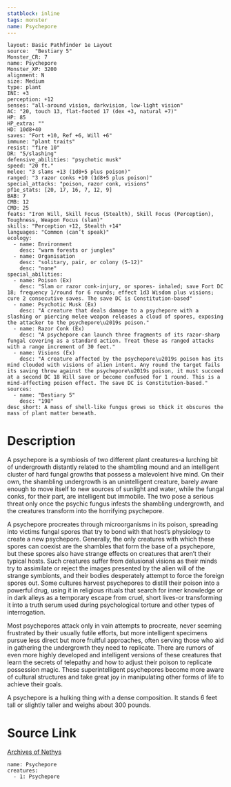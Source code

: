 ```yaml
---
statblock: inline
tags: monster
name: Psychepore
---
```

```statblock
layout: Basic Pathfinder 1e Layout
source:  "Bestiary 5"
Monster_CR: 7
name: Psychepore
Monster_XP: 3200
alignment: N
size: Medium
type: plant
INI: +3
perception: +12
senses: "all-around vision, darkvision, low-light vision"
AC: "20, touch 13, flat-footed 17 (dex +3, natural +7)"
HP: 85
HP_extra: ""
HD: 10d8+40
saves: "Fort +10, Ref +6, Will +6"
immune: "plant traits"
resist: "fire 10"
DR: "5/slashing"
defensive_abilities: "psychotic musk"
speed: "20 ft."
melee: "3 slams +13 (1d8+5 plus poison)"
ranged: "3 razor conks +10 (1d8+5 plus poison)"
special_attacks: "poison, razor conk, visions"
pf1e_stats: [20, 17, 16, 7, 12, 9]
BAB: 7
CMB: 12
CMD: 25
feats: "Iron Will, Skill Focus (Stealth), Skill Focus (Perception), Toughness, Weapon Focus (slam)"
skills: "Perception +12, Stealth +14"
languages: "Common (can’t speak)"
ecology:
  - name: Environment
    desc: "warm forests or jungles"
  - name: Organisation
    desc: "solitary, pair, or colony (5-12)"
    desc: "none"
special_abilities:
  - name: Poison (Ex)
    desc: "Slam or razor conk-injury, or spores- inhaled; save Fort DC 18; frequency 1/round for 6 rounds; effect 1d3 Wisdom plus visions; cure 2 consecutive saves. The save DC is Constitution-based"
  - name: Psychotic Musk (Ex)
    desc: "A creature that deals damage to a psychepore with a slashing or piercing melee weapon releases a cloud of spores, exposing the attacker to the psychepore\u2019s poison."
  - name: Razor Conk (Ex)
    desc: "A psychepore can launch three fragments of its razor-sharp fungal covering as a standard action. Treat these as ranged attacks with a range increment of 30 feet."
  - name: Visions (Ex)
    desc: "A creature affected by the psychepore\u2019s poison has its mind clouded with visions of alien intent. Any round the target fails its saving throw against the psychepore\u2019s poison, it must succeed at a second DC 18 Will save or become confused for 1 round. This is a mind-affecting poison effect. The save DC is Constitution-based."
sources:
  - name: "Bestiary 5"
    desc: "198"
desc_short: A mass of shell-like fungus grows so thick it obscures the mass of plant matter beneath.
```
# Description
A psychepore is a symbiosis of two different plant creatures-a lurching bit of undergrowth distantly related to the shambling mound and an intelligent cluster of hard fungal growths that possess a malevolent hive mind. On their own, the shambling undergrowth is an unintelligent creature, barely aware enough to move itself to new sources of sunlight and water, while the fungal conks, for their part, are intelligent but immobile. The two pose a serious threat only once the psychic fungus infests the shambling undergrowth, and the creatures transform into the horrifying psychepore.

 A psychepore procreates through microorganisms in its poison, spreading into victims fungal spores that try to bond with that host’s physiology to create a new psychepore. Generally, the only creatures with which these spores can coexist are the shambles that form the base of a psychepore, but these spores also have strange effects on creatures that aren’t their typical hosts. Such creatures suffer from delusional visions as their minds try to assimilate or reject the images presented by the alien will of the strange symbionts, and their bodies desperately attempt to force the foreign spores out. Some cultures harvest psychepores to distill their poison into a powerful drug, using it in religious rituals that search for inner knowledge or in dark alleys as a temporary escape from cruel, short lives-or transforming it into a truth serum used during psychological torture and other types of interrogation.

 Most psychepores attack only in vain attempts to procreate, never seeming frustrated by their usually futile efforts, but more intelligent specimens pursue less direct but more fruitful approaches, often serving those who aid in gathering the undergrowth they need to replicate. There are rumors of even more highly developed and intelligent versions of these creatures that learn the secrets of telepathy and how to adjust their poison to replicate possession magic. These superintelligent psychepores become more aware of cultural structures and take great joy in manipulating other forms of life to achieve their goals.

 A psychepore is a hulking thing with a dense composition. It stands 6 feet tall or slightly taller and weighs about 300 pounds.
# Source Link
[Archives of Nethys](https://aonprd.com/MonsterDisplay.aspx?ItemName=Psychepore)
```encounter-table
name: Psychepore
creatures:
  - 1: Psychepore
```
